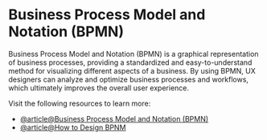 # Business Process Model and Notation (BPMN)

Business Process Model and Notation (BPMN) is a graphical representation of business processes, providing a standardized and easy-to-understand method for visualizing different aspects of a business. By using BPMN, UX designers can analyze and optimize business processes and workflows, which ultimately improves the overall user experience.

Visit the following resources to learn more:

- [@article@Business Process Model and Notation (BPMN)](https://aguayo.co/en/blog-aguayp-user-experience/business-process-model-notation-for-ux/)
- [@article@How to Design BPNM](https://devlight.io/blog/how-to-design-business-process-model-and-notation-for-a-mobile-app/)
